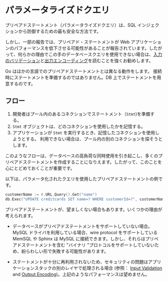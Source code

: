 パラメータライズドクエリ
=====================

プリペアドステートメント（パラメータライズドクエリ）は、SQL インジェクションから防御するための最も安全な方法です。

しかし、一部の報告では、プリペアド・ステートメントが Web アプリケーションのパフォーマンスを低下させる可能性があることが報告されています。したがって、何らかの理由でこの手のデータベースクエリを使用できない場合は、[入力のバリデーション][1]と[出力エンコーディング][2]を読むことを強くお勧めします。

Go はほかの言語でのプリペアドステートメントとは異なる動作をします。
接続時にステートメントを準備するのではありません。DB 上でステートメントを用意するのです。

## フロー

1. 開発者はプール内のあるコネクションでステートメント（`Stmt`)を準備する。
2. `Stmt` オブジェクトは、どのコネクションを使用したかを記憶する。
3. アプリケーションが `Stmt` を実行するとき、記憶したコネクションを使用しようとする。
   利用できない場合は、プール内の別のコネクションを探そうとします。

このようなフローは、データベースの高負荷な同時使用を引き起こし、多くのプリペアドステートメントを作成することになりえます。したがって、このことを心にとどめておくことが重要です。

以下は、パラメータ化されたクエリを使用したプリペアドステートメントの例です。

```go
customerName := r.URL.Query().Get("name")
db.Exec("UPDATE creditcards SET name=? WHERE customerId=?", customerName, 233, 90)
```

プリペアドステートメントが、望ましくない場合もあります。いくつかの理由が考えられます。

* データベースがプリペアドステートメントをサポートしていない場合。
MySQL ドライバを利用している場合、wire protocol をサポートしている　MemSQL や Sphinx は MySQL に接続できます。しかし、それらはプリペアドステートメントを含む "バイナリ "プロトコルをサポートしていないため、紛らわしい形で失敗する可能性があります。

* ステートメントが十分に再利用されないため、セキュリティの問題はアプリケーションスタックの別のレイヤで処理される場合 (参照： [Input Validation][1] and [Output Encoding][2])。上記のようなパフォーマンスは望めません。

[1]: ../input-validation/README.md
[2]: ../output-encoding/README.md
